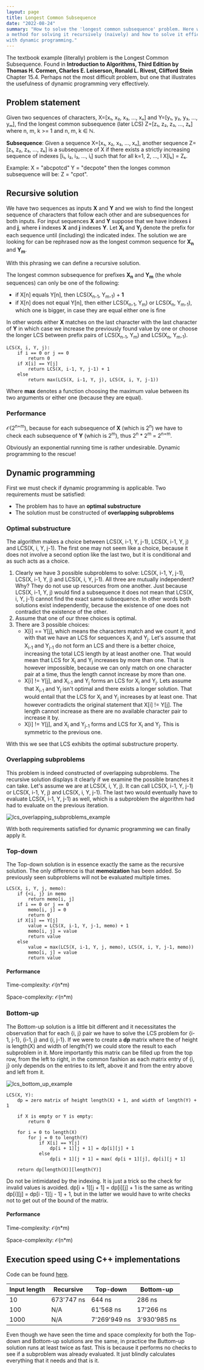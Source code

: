 ```yaml
---
layout: page
title: Longest Common Subsequence
date: "2022-08-24"
summary: "How to solve the 'longest common subsequence' problem. Here we examine
a method for solving it recursively (naively) and how to solve it efficiently
with dynamic programming."
---
```


The textbook example (literally) problem is the Longest Common Subsequence. Found
in **Introduction to Algorithms, Third Edition by Thomas H. Cormen, Charles E.
Leiserson, Ronald L. Rivest, Clifford Stein** Chapter 15.4. Perhaps not the most
difficult problem, but one that illustrates the usefulness of dynamic programming
very effectively.

## Problem statement

Given two sequences of characters, X=[x₁, x₂, x₃, ..., xₙ] and Y=[y₁, y₂, y₃, ...,
yₘ], find the longest common subsequence (later LCS) Z=[z₁, z₂, z₃, ..., zₖ] 
where n, m, k >= 1 and n, m, k ∈ ℕ.

**Subsequence**: Given a sequence X=[x₁, x₂, x₃, ..., xₙ], another sequence
Z=[z₁, z₂, z₃, ..., zₖ] is a subsequence of X if there exists a strictly increasing
sequence of indexes [i₁, i₂, i₃, ..., iₗ] such that for all k=1, 2, ..., l
X[iₖ] = Zₖ.

Example:
X = "abcpotcd"
Y = "decpote"
then the longes common subsequence will be: Z = "cpot".

## Recursive solution

We have two sequences as inputs **X** and **Y** and we wish to find the longest
sequence of characters that follow each other and are subsequences for both inputs.
For input sequences **X** and **Y** suppose that we have indexes **i** and **j**,
where **i** indexes **X** and **j** indexes **Y**. Let **X<sub>i</sub>** and
**Y<sub>j</sub>** denote the prefix for each sequence until (including) the
indicated index. The solution we are looking for can be rephrased now as the
longest common sequence for **X<sub>n</sub>** and **Y<sub>m</sub>**.

With this phrasing we can define a recursive solution.

The longest common subsequence for prefixes **X<sub>n</sub>** and **Y<sub>m</sub>**
 (the whole sequences) can only be one of the following:

- if X[n] equals Y[n], then LCS(X<sub>n-1</sub>, Y<sub>m-1</sub>) + **1**
- if X[n] does not equal Y[n], then either LCS(X<sub>n-1</sub>, Y<sub>m</sub>) or
LCS(X<sub>n</sub>, Y<sub>m-1</sub>), which one is bigger, in case they are equal
either one is fine

In other words either **X** matches on the last character with the last character
of **Y** in which case we increase the previously found value by one or choose the
longer LCS between prefix pairs of LCS(X<sub>n-1</sub>, Y<sub>m</sub>) and
LCS(X<sub>n</sub>, Y<sub>m-1</sub>).

```text
LCS(X, i, Y, j):
    if i == 0 or j == 0
        return 0
    if X[i] == Y[j]
        return LCS(X, i-1, Y, j-1) + 1
    else
        return max(LCS(X, i-1, Y, j), LCS(X, i, Y, j-1))
```

Where **max** denotes a function choosing the maximum value between its two
arguments or either one (because they are equal).

### Performance

𝒪(2<sup>n+m</sup>), because for each subsequence of **X** (which is 2<sup>n</sup>)
we have to check each subsequence of **Y** (which is 2<sup>m</sup>), thus
2<sup>n</sup> * 2<sup>m</sup> = 2<sup>n+m</sup>.

Obviously an exponential running time is rather undesirable. Dynamic programming to
the rescue!

## Dynamic programming

First we must check if dynamic programming is applicable. Two requirements must be
satisfied:

- The problem has to have an **optimal substructure**
- The solution must be constructed of **overlapping subproblems**

### Optimal substructure

The algorithm makes a choice between LCS(X, i-1, Y, j-1), LCS(X, i-1, Y, j) and
LCS(X, i, Y, j-1). The first one may not seem like a choice, because it does not
involve a second option like the last two, but it is conditional and as such
acts as a choice.

1. Clearly we have 3 possible subproblems to solve: LCS(X, i-1, Y, j-1),
LCS(X, i-1, Y, j) and LCS(X, i, Y, j-1). All three are mutually independent? Why?
They do not use up resources from one another. Just because LCS(X, i-1, Y, j)
would find a subsequence it does not mean that LCS(X, i, Y, j-1) cannot find
the exact same subsequence. In other words both solutions exist independently,
because the existence of one does not contradict the existence of the other.
2. Assume that one of our three choices is optimal.
3. There are 3 possible choices:
    - X[i] == Y[j], which means the characters match and we count it, and with
    that we have an LCS for sequences X<sub>i</sub> and Y<sub>j</sub>. Let's
    assume that X<sub>i-1</sub> and Y<sub>j-1</sub> do not form an LCS and there
    is a better choice, increasing the total LCS length by at least another one.
    That would mean that LCS for X<sub>i</sub> and Y<sub>j</sub> increases by more
    than one. That is however impossible, because we can only match on one
    character pair at a time, thus the length cannot increase by more than one.
    - X[i] != Y[j], and X<sub>i-1</sub> and Y<sub>j</sub> forms an LCS for
    X<sub>i</sub> and Y<sub>j</sub>. Lets assume that X<sub>i-1</sub> and Y<sub>j</sub> isn't optimal and there exists a longer solution. That would entail that
    the LCS for X<sub>i</sub> and Y<sub>j</sub> increases by at least one. That
    however contradicts the original statement that X[i] != Y[j]. The length
    cannot increase as there are no available character pair to increase it by.
    - X[i] != Y[j], and X<sub>i</sub> and Y<sub>j-1</sub> forms and LCS for
    X<sub>i</sub> and Y<sub>j</sub>. This is symmetric to the previous one.

With this we see that LCS exhibits the optimal substructure property.

### Overlapping subproblems

This problem is indeed constructed of overlapping subproblems. The recursive
solution displays it clearly if we examine the possible branches it can take.
Let's assume we are at LCS(X, i, Y, j). It can call LCS(X, i-1, Y, j-1) or
LCS(X, i-1, Y, j) and LCS(X, i, Y, j-1). The last two would eventually have to
evaluate LCS(X, i-1, Y, j-1) as well, which is a subproblem the algorithm had had
to evaluate on the previous iteration.

![lcs_overlapping_subproblems_example](lcs_overlapping_subproblems.png)

With both requirements satisfied for dynamic programming we can finally apply it.

### Top-down

The Top-down solution is in essence exactly the same as the recursive solution. The
only difference is that **memoization** has been added. So previously seen
subproblems will not be evaluated multiple times.

```text
LCS(X, i, Y, j, memo):
    if {<i, j} in memo
        return memo[i, j]
    if i == 0 or j == 0
        memo[i, j] = 0
        return 0
    if X[i] == Y[j]
        value = LCS(X, i-1, Y, j-1, memo) + 1
        memo[i, j] = value
        return value
    else
        value = max(LCS(X, i-1, Y, j, memo), LCS(X, i, Y, j-1, memo))
        memo[i, j] = value
        return value
```

#### Performance

Time-complexity: 𝒪(n*m)

Space-complexity: 𝒪(n*m)

### Bottom-up

The Bottom-up solution is a little bit different and it necessitates the
observation that for each {i, j} pair we have to solve the LCS problem for
{i-1, j-1}, {i-1, j} and {i, j-1}. If we were to create a **dp** matrix where the
of height is length(X) and width of length(Y) we could store the result to each
subproblem in it. More importantly this matrix can be filled up from the top row,
from the left to right, in the common fashion as each matrix entry of {i, j} only
depends on the entries to its left, above it and from the entry above and left
from it.

![lcs_bottom_up_example](lcs_bottom_up_example.png)

```text
LCS(X, Y):
    dp = zero matrix of height length(X) + 1, and width of length(Y) + 1

    if X is empty or Y is empty:
        return 0

    for i = 0 to length(X)
        for j = 0 to length(Y)
            if X[i] == Y[j]
                dp[i + 1][j + 1] = dp[i][j] + 1
            else
                dp[i + 1][j + 1] = max( dp[i + 1][j], dp[i][j + 1]

    return dp[length(X)][length(Y)]
```

Do not be intimidated by the indexing. It is just a trick so the check for invalid
values is avoided. dp[i + 1][j + 1] = dp[i][j] + 1 is the same as writing
dp[i][j] = dp[i - 1][j - 1] + 1, but in the latter we would have to write checks
not to get out of the bound of the matrix.

#### Performance

Time-complexity: 𝒪(n*m)

Space-complexity: 𝒪(n*m)

## Execution speed using C++ implementations

Code can be found [here](https://github.com/TheMrAI/Cpp/blob/master/algorithms/include/dynamic_programming.h).

|Input length|Recursive|Top-down|Bottom-up|
|----|----|----|----|
|10|673'747 ns|644 ns|286 ns|
|100|N/A|61'568 ns|17'266 ns|
|1000|N/A|7'269'949 ns|3'930'985 ns|

Even though we have seen the time and space complexity for both the Top-down and
Bottom-up solutions are the same, in practice the Buttom-up solution runs at least
twice as fast. This is because it performs no checks to see if a subproblem was
already evaluated. It just blindly calculates everything that it needs and
that is it.
